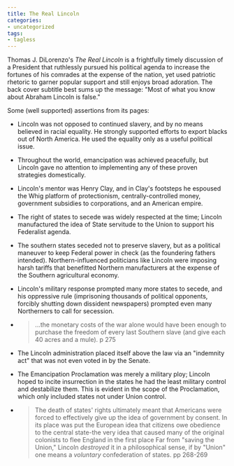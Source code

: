 ```yaml
---
title: The Real Lincoln
categories:
- uncategorized
tags:
- tagless
---
```


Thomas J. DiLorenzo's _The Real Lincoln_ is a frightfully timely discussion of a President that ruthlessly pursued his political agenda to increase the fortunes of his comrades at the expense of the nation, yet used patriotic rhetoric to garner popular support and still enjoys broad adoration.  The back cover subtitle best sums up the message: "Most of what you know about Abraham Lincoln is false."

Some (well supported) assertions from its pages:




  * Lincoln was not opposed to continued slavery, and by no means believed in racial equality.  He strongly supported efforts to export blacks out of North America.  He used the equality only as a useful political issue.


  * Throughout the world, emancipation was achieved peacefully, but Lincoln gave no attention to implementing any of these proven strategies domestically.


  * Lincoln's mentor was Henry Clay, and in Clay's footsteps he espoused the Whig platform of protectionism, centrally-controlled money, government subsidies to corporations, and an American empire.


  * The right of states to secede was widely respected at the time; Lincoln manufactured the idea of State servitude to the Union to support his Federalist agenda.


  * The southern states seceded not to preserve slavery, but as a political maneuver to keep Federal power in check (as the foundering fathers intended).  Northern-influenced politicians like Lincoln were imposing harsh tariffs that benefitted Northern manufacturers at the expense of the Southern agricultural economy.


  * Lincoln's military response prompted many more states to secede, and his oppressive rule (imprisoning thousands of political opponents, forcibly shutting down dissident newspapers) prompted even many Northerners to call for secession.


  * > ...the monetary costs of the war alone would have been enough to purchase the freedom of every last Southern slave (and give each 40 acres and a mule). p 275



  * The Lincoln administration placed itself above the law via an "indemnity act" that was not even voted in by the Senate.


  * The Emancipation Proclamation was merely a military ploy; Lincoln hoped to incite insurrection in the states he had the least military control and destabilize them.  This is evident in the scope of the Proclamation, which only included states not under Union control.


  * > The death of states' rights ultimately meant that Americans were forced to effectively give up the idea of government by consent.  In its place was put the European idea that citizens owe obedience to the central state-the very idea that caused many of the original colonists to flee England in the first place Far from "saving the Union," Lincoln _destroyed_ it in a philosophical sense, if by  "Union" one means a _voluntary_ confederation of states. pp 268-269
